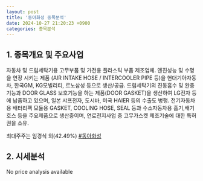 ```yaml
---
layout: post
title: '동아화성 종목분석'
date: 2024-10-27 21:20:23 +0900
categories: 종목분석
---
```


## 1. 종목개요 및 주요사업

자동차 및 드럼세탁기용 고무부품 및 가전용 플라스틱 부품 제조업체. 엔진성능 및 수명을 연장 시키는 제품 (AIR INTAKE HOSE / INTERCOOLER PIPE 등)을 현대기아자동차, 한국GM, KG모빌리티, 르노삼성 등으로 생산/공급. 드럼세탁기의 진동흡수 및 완충기능과 DOOR GLASS 보호기능을 하는 제품(DOOR GASKET)을 생산하여 LG전자 등에 납품하고 있으며, 일본 샤프전자, 도시바, 미국 HAIER 등의 수출도 병행. 전기자동차용 배터리팩 모듈용 GASKET, COOLING HOSE, SEAL 등과 수소자동차용 흡기,배기호스 등을 주요제품으로 생산중이며, 연료전지사업 중 고무가스켓 제조기술에 대한 특허권을 소유.

최대주주는 임경식 외(42.49%)
[#동아화성](#)

## 2. 시세분석

No price analysis available
